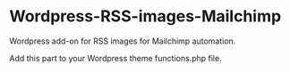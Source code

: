 # Wordpress-RSS-images-Mailchimp
Wordpress add-on for RSS images for Mailchimp automation.

Add this part to your Wordpress theme functions.php file.
